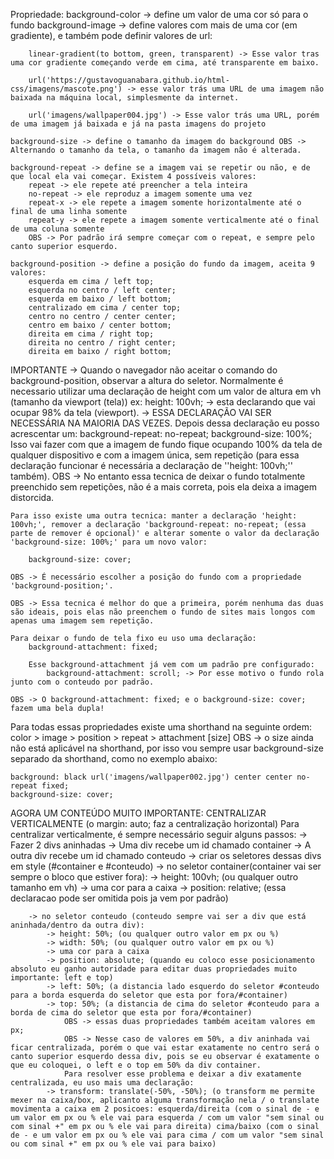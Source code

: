 Propriedade:
    background-color -> define um valor de uma cor só para o fundo
    background-image -> define valores com mais de uma cor (em gradiente), e também pode definir valores de url:

        linear-gradient(to bottom, green, transparent) -> Esse valor tras uma cor gradiente começando verde em cima, até transparente em baixo.

        url('https://gustavoguanabara.github.io/html-css/imagens/mascote.png') -> esse valor trás uma URL de uma imagem não baixada na máquina local, simplesmente da internet.

        url('imagens/wallpaper004.jpg') -> Esse valor trás uma URL, porém de uma imagem já baixada e já na pasta imagens do projeto

    background-size -> define o tamanho da imagem do background OBS -> Alternando o tamanho da tela, o tamanho da imagem não é alterada.

    background-repeat -> define se a imagem vai se repetir ou não, e de que local ela vai começar. Existem 4 possíveis valores:
        repeat -> ele repete até preencher a tela inteira
        no-repeat -> ele reproduz a imagem somente uma vez
        repeat-x -> ele repete a imagem somente horizontalmente até o final de uma linha somente
        repeat-y -> ele repete a imagem somente verticalmente até o final de uma coluna somente
        OBS -> Por padrão irá sempre começar com o repeat, e sempre pelo canto superior esquerdo.

    background-position -> define a posição do fundo da imagem, aceita 9 valores: 
        esquerda em cima / left top; 
        esquerda no centro / left center;
        esquerda em baixo / left bottom;
        centralizado em cima / center top;
        centro no centro / center center;
        centro em baixo / center bottom;
        direita em cima / right top;
        direita no centro / right center;
        direita em baixo / right bottom;

IMPORTANTE -> Quando o navegador não aceitar o comando do background-position, observar a altura do seletor. Normalmente é necessario utilizar uma declaração de height com um valor de altura em vh (tamanho da viewport (tela)) ex:
    height: 100vh; -> esta declarando que vai ocupar 98% da tela (viewport). -> ESSA DECLARAÇÃO VAI SER NECESSÁRIA NA MAIORIA DAS VEZES.
    Depois dessa declaração eu posso acrescentar um:
        background-repeat: no-repeat;
        background-size: 100%;
    Isso vai fazer com que a imagem de fundo fique ocupando 100% da tela de qualquer dispositivo e com a imagem única, sem repetição (para essa declaração funcionar é necessária a declaração de ''height: 100vh;'' também).
    OBS -> No entanto essa tecnica de deixar o fundo totalmente preenchido sem repetições, não é a mais correta, pois ela deixa a imagem distorcida.

    Para isso existe uma outra tecnica: manter a declaração 'height: 100vh;', remover a declaração 'background-repeat: no-repeat; (essa parte de remover é opcional)' e alterar somente o valor da declaração 'background-size: 100%;' para um novo valor:

        background-size: cover;

    OBS -> É necessário escolher a posição do fundo com a propriedade 'background-position;'.

    OBS -> Essa tecnica é melhor do que a primeira, porém nenhuma das duas são ideais, pois elas não preenchem o fundo de sites mais longos com apenas uma imagem sem repetição.

    Para deixar o fundo de tela fixo eu uso uma declaração:
        background-attachment: fixed;

        Esse background-attachment já vem com um padrão pre configurado:
            background-attachment: scroll; -> Por esse motivo o fundo rola junto com o conteudo por padrão.

    OBS -> O background-attachment: fixed; e o background-size: cover; fazem uma bela dupla!

Para todas essas propriedades existe uma shorthand na seguinte ordem:
    color > image > position > repeat > attachment
    [size] OBS -> o size ainda não está aplicável na shorthand, por isso vou sempre usar background-size separado da shorthand, como no exemplo abaixo:

    background: black url('imagens/wallpaper002.jpg') center center no-repeat fixed;
    background-size: cover;

AGORA UM CONTEÚDO MUITO IMPORTANTE: CENTRALIZAR VERTICALMENTE (o margin: auto; faz a centralização horizontal)
    Para centralizar verticalmente, é sempre necessário seguir alguns passos:
        -> Fazer 2 divs aninhadas
        -> Uma div recebe um id chamado container
        -> A outra div recebe um id chamado conteudo
        -> criar os seletores dessas divs em style (#container e #conteudo)
        -> no seletor container(container vai ser sempre o bloco que estiver fora):
            -> height: 100vh; (ou qualquer outro tamanho em vh)
            -> uma cor para a caixa
            -> position: relative; (essa declaracao pode ser omitida pois ja vem por padrão)

        -> no seletor conteudo (conteudo sempre vai ser a div que está aninhada/dentro da outra div):
            -> height: 50%; (ou qualquer outro valor em px ou %)
            -> width: 50%; (ou qualquer outro valor em px ou %)
            -> uma cor para a caixa
            -> position: absolute; (quando eu coloco esse posicionamento absoluto eu ganho autoridade para editar duas propriedades muito importante: left e top)
            -> left: 50%; (a distancia lado esquerdo do seletor #conteudo para a borda esquerda do seletor que esta por fora/#container)
            -> top: 50%; (a distancia de cima do seletor #conteudo para a borda de cima do seletor que esta por fora/#container)
                OBS -> essas duas propriedades também aceitam valores em px;
                OBS -> Nesse caso de valores em 50%, a div aninhada vai ficar centralizada, porém o que vai estar exatamente no centro será o canto superior esquerdo dessa div, pois se eu observar é exatamente o que eu coloquei, o left e o top em 50% da div container.
                Para resolver esse problema e deixar a div exatamente centralizada, eu uso mais uma declaração:
            -> transform: translate(-50%, -50%); (o transform me permite mexer na caixa/box, aplicanto alguma transformação nela / o translate movimenta a caixa em 2 posicoes: esquerda/direita (com o sinal de - e um valor em px ou % ele vai para esquerda / com um valor "sem sinal ou com sinal +" em px ou % ele vai para direita) cima/baixo (com o sinal de - e um valor em px ou % ele vai para cima / com um valor "sem sinal ou com sinal +" em px ou % ele vai para baixo)

